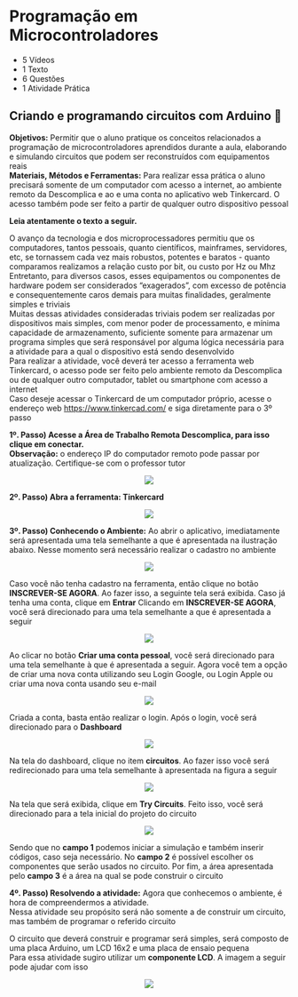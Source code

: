 # Programação em Microcontroladores
- 5 Vídeos
- 1 Texto
- 6 Questões
- 1 Atividade Prática

## Criando e programando circuitos com Arduino 📝
**Objetivos:** Permitir que o aluno pratique os conceitos relacionados a programação de microcontroladores aprendidos durante a aula, elaborando e simulando circuitos que podem ser reconstruídos com equipamentos reais<br>
**Materiais, Métodos e Ferramentas:** Para realizar essa prática o aluno precisará somente de um computador com acesso a internet, ao ambiente remoto da Descomplica e ao e uma conta no aplicativo web Tinkercard. O acesso também pode ser feito a partir de qualquer outro dispositivo pessoal

**Leia atentamente o texto a seguir.**

O avanço da tecnologia e dos microprocessadores permitiu que os computadores, tantos pessoais, quanto científicos, mainframes, servidores, etc, se tornassem cada vez mais robustos, potentes e baratos - quanto comparamos realizamos a relação custo por bit, ou custo por Hz ou Mhz<br>
Entretanto, para diversos casos, esses equipamentos ou componentes de hardware podem ser considerados “exagerados”, com excesso de potência e consequentemente caros demais para muitas finalidades, geralmente simples e triviais<br>
Muitas dessas atividades consideradas triviais podem ser realizadas por dispositivos mais simples, com menor poder de processamento, e mínima capacidade de armazenamento, suficiente somente para armazenar um programa simples que será responsável por alguma lógica necessária para a atividade para a qual o dispositivo está sendo desenvolvido<br>
Para realizar a atividade, você deverá ter acesso a ferramenta web Tinkercard, o acesso pode ser feito pelo ambiente remoto da Descomplica ou de qualquer outro computador, tablet ou smartphone com acesso a internet<br>
Caso deseje acessar o Tinkercard de um computador próprio, acesse o endereço web https://www.tinkercad.com/ e siga diretamente para o 3º passo

**1º. Passo) Acesse a Área de Trabalho Remota Descomplica, para isso clique em conectar.**<br>
**Observação:** o endereço IP do computador remoto pode passar por atualização. Certifique-se com o professor tutor

<p align="center"><img src="./images/conexao_de_area_de_trabalho_remota.png"></p>

**2º. Passo) Abra a ferramenta: Tinkercard**

<p align="center"><img src="./images/tinkercard_atalho.png"></p>

**3º. Passo) Conhecendo o Ambiente:** Ao abrir o aplicativo, imediatamente será apresentada uma tela semelhante a que é apresentada na ilustração abaixo. Nesse momento será necessário realizar o cadastro no ambiente

<p align="center"><img src="./images/etapas_da_execucao_de_instrucoes_1.png"></p>

Caso você não tenha cadastro na ferramenta, então clique no botão **INSCREVER-SE AGORA**. Ao fazer isso, a seguinte tela será exibida. Caso já tenha uma conta, clique em **Entrar**
Clicando em **INSCREVER-SE AGORA**, você será direcionado para uma tela semelhante a que é apresentada a seguir

<p align="center"><img src="./images/etapas_da_execucao_de_instrucoes_2.png"></p>

Ao clicar no botão **Criar uma conta pessoal**, você será direcionado para uma tela semelhante à que é apresentada a seguir. Agora você tem a opção de criar uma nova conta utilizando seu Login Google, ou Login Apple ou criar uma nova conta usando seu e-mail

<p align="center"><img src="./images/etapas_da_execucao_de_instrucoes_3.png"></p>

Criada a conta, basta então realizar o login. Após o login, você será direcionado para o **Dashboard**

<p align="center"><img src="./images/etapas_da_execucao_de_instrucoes_4.png"></p>

Na tela do dashboard, clique no item **circuitos**. Ao fazer isso você será redirecionado para uma tela semelhante à apresentada na figura a seguir

<p align="center"><img src="./images/etapas_da_execucao_de_instrucoes_5.png"></p>

Na tela que será exibida, clique em **Try Circuits**. Feito isso, você será direcionado para a tela inicial do projeto do circuito

<p align="center"><img src="./images/tela_aberta.png"></p>

Sendo que no **campo 1** podemos iniciar a simulação e também inserir códigos, caso seja necessário. No **campo 2** é possível escolher os componentes que serão usados no circuito. Por fim, a área apresentada pelo **campo 3** é a área na qual se pode construir o circuito

**4º. Passo) Resolvendo a atividade:** Agora que conhecemos o ambiente, é hora de compreendermos a atividade.<br>
Nessa atividade seu propósito será não somente a de construir um circuito, mas também de programar o referido circuito

O circuito que deverá construir e programar será simples, será composto de uma placa Arduino, um LCD 16x2 e uma placa de ensaio pequena<br>
Para essa atividade sugiro utilizar um **componente LCD**. A imagem a seguir pode ajudar com isso

<p align="center"><img src="./images/componente_lcd.png"></p>